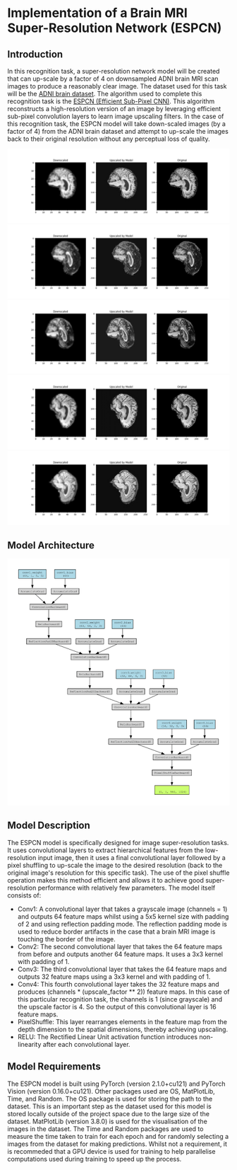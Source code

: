 # Implementation of a Brain MRI Super-Resolution Network (ESPCN)

## Introduction
In this recognition task, a super-resolution network model will be created that can up-scale by a factor of 4 on downsampled ADNI brain MRI scan images to produce a reasonably clear image. The dataset used for this task will be the [ADNI brain dataset](https://adni.loni.usc.edu/). The algorithm used to complete this recognition task is the [ESPCN (Efficient Sub-Pixel CNN)](https://keras.io/examples/vision/super_resolution_sub_pixel/). This algorithm reconstructs a high-resolution version of an image by leveraging
efficient sub-pixel convolution layers to learn image upscaling filters. In the case of this recognition task, the ESPCN model will take down-scaled images (by a factor of 4) from the ADNI brain dataset and attempt to up-scale the images back to their original resolution without any perceptual loss of quality. 

![Figure 1 displaying a comparison between the down-scaled image, up-scaled image by the model, and the original image.](images/Figure_1.png?raw=true "Model performance 1")
![Figure 2 displaying a comparison between the down-scaled image, up-scaled image by the model, and the original image.](images/Figure_2.png?raw=true "Model performance 2")
![Figure 3 displaying a comparison between the down-scaled image, up-scaled image by the model, and the original image.](images/Figure_3.png?raw=true "Model performance 3")
![Figure 4 displaying a comparison between the down-scaled image, up-scaled image by the model, and the original image.](images/Figure_4.png?raw=true "Model performance 4")
![Figure 5 displaying a comparison between the down-scaled image, up-scaled image by the model, and the original image.](images/Figure_5.png?raw=true "Model performance 5")

## Model Architecture
![Model architecture](images/Digraph.png?raw=true "Torchviz visualisation of the ESPCN model.")

## Model Description
The ESPCN model is specifically designed for image super-resolution tasks. It uses convolutional layers to extract hierarchical features from the low-resolution input image, then it uses a final convolutional layer followed by a pixel shuffling to up-scale the image to the desired resolution (back to the original image's resolution for this specific task). The use of the pixel shuffle operation makes this method efficient and allows it to achieve good super-resolution performance with relatively few parameters. The model itself consists of:

* Conv1: A convolutional layer that takes a grayscale image (channels = 1) and outputs 64 feature maps whilst using a 5x5 kernel size with padding of 2 and using reflection padding mode. The reflection padding mode is used to reduce border artifacts in the case that a brain MRI image is touching the border of the image.
* Conv2: The second convolutional layer that takes the 64 feature maps from before and outputs another 64 feature maps. It uses a 3x3 kernel with padding of 1.
* Conv3: The third convolutional layer that takes the 64 feature maps and outputs 32 feature maps using a 3x3 kernel and with padding of 1.
* Conv4: This fourth convolutional layer takes the 32 feature maps and produces (channels * (upscale_factor ** 2)) feature maps. In this case of this particular recognition task, the channels is 1 (since grayscale) and the upscale factor is 4. So the output of this convolutional layer is 16 feature maps.
* PixelShuffle: This layer rearranges elements in the feature map from the depth dimension to the spatial dimensions, thereby achieving upscaling.
* RELU: The Rectified Linear Unit activation function introduces non-linearity after each convolutional layer.

## Model Requirements
The ESPCN model is built using PyTorch (version 2.1.0+cu121) and PyTorch Vision (version 0.16.0+cu121). Other packages used are OS, MatPlotLib, Time, and Random. The OS package is used for storing the path to the dataset. This is an important step as the dataset used for this model is stored locally outside of the project space due to the large size of the dataset. MatPlotLib (version 3.8.0) is used for the visualisation of the images in the dataset. The Time and Random packages are used to measure the time taken to train for each epoch and for randomly selecting a images from the dataset for making predictions. Whilst not a requirement, it is recommeded that a GPU device is used for training to help parallelise computations used during training to speed up the process.

